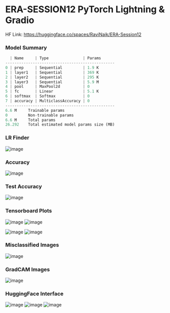 # ERA-SESSION12 PyTorch Lightning &amp; Gradio

HF Link: https://huggingface.co/spaces/RaviNaik/ERA-Session12

### Model Summary
```python
  | Name     | Type               | Params
------------------------------------------------
0 | prep     | Sequential         | 1.9 K 
1 | layer1   | Sequential         | 369 K 
2 | layer2   | Sequential         | 295 K 
3 | layer3   | Sequential         | 5.9 M 
4 | pool     | MaxPool2d          | 0     
5 | fc       | Linear             | 5.1 K 
6 | softmax  | Softmax            | 0     
7 | accuracy | MulticlassAccuracy | 0     
------------------------------------------------
6.6 M     Trainable params
0         Non-trainable params
6.6 M     Total params
26.292    Total estimated model params size (MB)
```

### LR Finder
![image](https://github.com/RaviNaik/ERA-SESSION12/assets/23289802/bfbffdb8-614d-48c0-bff7-3acf71213b76)

### Accuracy
![image](https://github.com/RaviNaik/ERA-SESSION12/assets/23289802/47d4b1da-2573-4022-b6b4-05d1f93d5757)

### Test Accuracy
![image](https://github.com/RaviNaik/ERA-SESSION12/assets/23289802/a0959618-17c8-4ada-980f-6dc7ba76eb61)

### Tensorboard Plots
![image](https://github.com/RaviNaik/ERA-SESSION12/assets/23289802/6337fc11-67c0-4039-a0b5-8238a0307eca)
![image](https://github.com/RaviNaik/ERA-SESSION12/assets/23289802/78f2b7ad-b781-4009-8356-15a6ff512896)

![image](https://github.com/RaviNaik/ERA-SESSION12/assets/23289802/da4141b3-b13f-4390-9e24-519c8ac0f5b8)
![image](https://github.com/RaviNaik/ERA-SESSION12/assets/23289802/d30ea859-6bb5-469c-9097-bc198595309f)

### Misclassified Images
![image](https://github.com/RaviNaik/ERA-SESSION12/assets/23289802/75494f70-a533-4a70-8c11-ef4c63fce21b)

### GradCAM Images
![image](https://github.com/RaviNaik/ERA-SESSION12/assets/23289802/4d2a75fa-3902-4839-a32a-bbfec4ef72ba)

### HuggingFace Interface
![image](https://github.com/RaviNaik/ERA-SESSION12/assets/23289802/658535f0-a322-4b84-adce-840b0cd74807)
![image](https://github.com/RaviNaik/ERA-SESSION12/assets/23289802/60f46957-d308-4538-9eef-1346c15aadf2)
![image](https://github.com/RaviNaik/ERA-SESSION12/assets/23289802/fc8d3d7c-cd2e-46d5-b599-b61b45845ee9)












